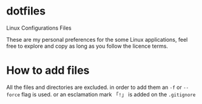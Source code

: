 # dotfiles
Linux Configurations Files

These are my personal preferences for the some Linux applications, feel free to explore and copy as long as you follow the licence terms.

# How to add files
All the files and directories are excluded.
in order to add them an `-f` or `--force` flag is used.
or an esclamation mark 「`!`」 is added on the `.gitignore`
